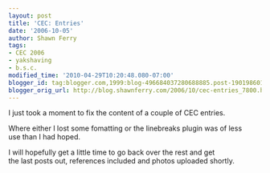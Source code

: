 ```yaml
---
layout: post
title: 'CEC: Entries'
date: '2006-10-05'
author: Shawn Ferry
tags:
- CEC 2006
- yakshaving
- b.s.c.
modified_time: '2010-04-29T10:20:48.080-07:00'
blogger_id: tag:blogger.com,1999:blog-496684037280688885.post-1901986013981591248
blogger_orig_url: http://blog.shawnferry.com/2006/10/cec-entries_7800.html
---
```


I just took a moment to fix the content of a couple of CEC entries.  
  
Where either I lost some fomatting or the linebreaks plugin was of less  
use than I had hoped.  
  
I will hopefully get a little time to go back over the rest and get  
the last posts out, references included and photos uploaded shortly.  

